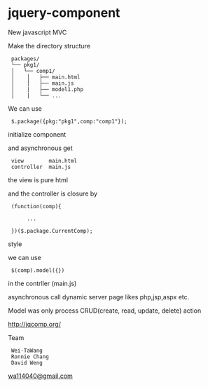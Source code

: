 jquery-component
=================

New javascript MVC

Make the directory structure

     packages/
     └── pkg1/
     │   └── comp1/
     │    │   ├── main.html
     │    │   ├── main.js
     │    |   ├── model1.php
     │    |   └── ...

We can use 

     $.package({pkg:"pkg1",comp:"comp1"}); 

initialize component

and asynchronous get 

     view        main.html  
     controller  main.js

the view is pure html

and the controller is closure by

     (function(comp){
          
          ...
          
     })($.package.CurrentComp);

style

we can use 

     $(comp).model({}) 

in the contrller (main.js)

asynchronous call dynamic server page likes php,jsp,aspx etc.

Model was only process CRUD(create, read, update, delete) action

http://jqcomp.org/

Team

     Wei-TaWang
     Ronnie Chang
     David Weng

wa114040@gmail.com

